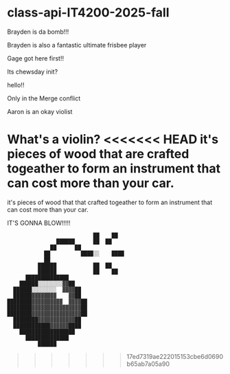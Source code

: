 # class-api-IT4200-2025-fall

Brayden is da bomb!!!

Brayden is also a fantastic ultimate frisbee player


Gage got here first!!

Its chewsday init?

hello!!

Only in the Merge conflict

Aaron is an okay violist

What's a violin?
<<<<<<< HEAD
it's pieces of wood that are crafted togeather to form an instrument that can cost more than your car.
=======

it's pieces of wood that that crafted togeather to form an instrument that can cost more than your car.

IT'S GONNA BLOW!!!!!                                              
                                              
                                ██    ██      
                    ██████      ██  ██        
                  ██      ██                  
                ██          ████░░    ████    
                ██                            
              ██████            ██  ██        
              ██████            ██    ██      
          ██████████████                      
        ██████░░░░░░░░▓▓██                    
      ██████░░░░░░░░  ▓▓▓▓██                  
      ██████▓▓▓▓▓▓▓▓    ▓▓██                  
    ████████▓▓▓▓▓▓▓▓▓▓  ▓▓▓▓██                
    ████████▓▓▓▓▓▓▓▓▓▓▓▓▓▓▓▓██                
    ████████▓▓▓▓▓▓▓▓▓▓▓▓▓▓▓▓██                
      ████████▓▓▓▓▓▓▓▓▓▓▓▓██                  
      ████████████▓▓▓▓▓▓████                  
        ██████████████████                    
          ██████████████                      
              ██████                          
>>>>>>> 17ed7319ae222015153cbe6d0690b65ab7a05a90
